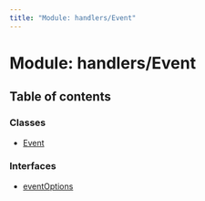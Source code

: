 ```yaml
---
title: "Module: handlers/Event"
---
```


# Module: handlers/Event

## Table of contents

### Classes

- [Event](../classes/handlers_event.event.md)

### Interfaces

- [eventOptions](../interfaces/handlers_event.eventoptions.md)

